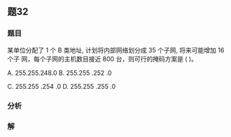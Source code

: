 ## 题32
### 题目
某单位分配了 1 个 B 类地址, 计划将内部网络划分成 35 个子网, 将来可能增加 16 个子 网，每个子网的主机数目接近 800 台，则可行的掩码方案是 ( )。

A. ${255.255.248.0}$ B. 255.255 .252 .0

C. 255.255 .254 .0 D. 255.255 .255 .0
### 分析

### 解